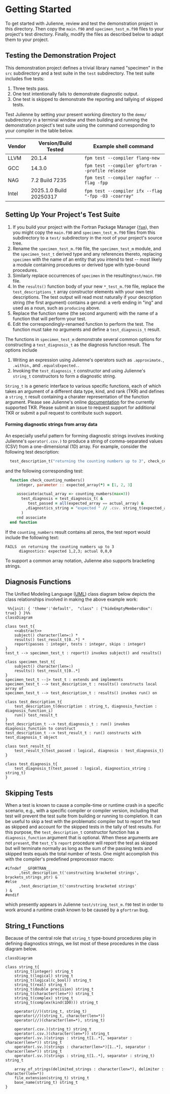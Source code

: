 Getting Started
===============
To get started with Julienne, review and test the demonstration project in this directory.
Then copy the `main.f90` and `specimen_test_m.f90` files to your project's test directory.
Finally, modify the files as described below to adapt them to your project.

Testing the Demonstration Project
--------------------------------
This demonstration project defines a trivial library named "specimen" in the `src`
subdirectory and a test suite in the `test` subdirectory.  The test suite includes five tests:

1. Three tests pass.
2. One test intentionally fails to demonstrate diagnostic output.
3. One test is skipped to demonstrate the reporting and tallying of skipped tests.

Test Julienne by setting your present working directory to the `demo/` subdirectory in a
terminal window and then building and running the demonstration project's test suite using
the command corresponding to your compiler in the table below.

|Vendor   | Version/Build Tested    | Example shell command                                |
|---------|-------------------------|------------------------------------------------------|
|LLVM     | 20.1.4                  | `fpm test --compiler flang-new`                      |
|GCC      | 14.3.0                  | `fpm test --compiler gfortran --profile release`     |
|NAG      | 7.2 Build 7235          | `fpm test --compiler nagfor --flag -fpp`             |
|Intel    | 2025.1.0 Build 20250317 | `fpm test --compiler ifx --flag "-fpp -O3 -coarray"` |

Setting Up Your Project's Test Suite
------------------------------------

1. If you build your project with the Fortran Package Manager ([`fpm`](https://github.com/fotran-lang/fpm)), then you might copy the `main.f90` and `specimen_test_m.f90` files from this subdirectory to a `test/` subdirectory in the root of your project's source tree.
2. Rename the `specimen_test_m.f90` file, the `specimen_test_m` module, and the `specimen_test_t` derived type and any references thereto, replacing `specimen` with the name of an entity that you intend to test -- most likely a module containing procedures or derived type with type-bound procedures.
3. Similarly replace occurrences of `specimen` in the resulting`test/main.f90` file.
4. In the `results()` function body of your new `*_test_m.f90` file, replace the `test_descriptions_t` array constructor elements with your own test descriptions.  The test output will read most naturally if your description string (the first argument) contains a gerund: a verb ending in "ing" and used as a noun, such as `producing` above.
5. Replace the function name (the second argument) with the name of a function that will perform your test.
7. Edit the correspondingly-renamed function to perform the test.  The function must take no arguments and define a `test_diagnosis_t` result.

The functions in `specimen_test_m` demonstrate several common options for constructing a `test_diagnosis_t` as the diagnosis function result.
The options include

1. Writing an expression using Julienne's operators such as `.approximate.`, `.within`., and `.equalsExpected.`.
2. Invoking the `test_diagnosis_t` constructor and using Julienne's `string_t` constructors to form a diagnostic string.

`String_t` is a generic interface to various specific functions, each of which takes an argument of a different data type, kind, and rank (TKR) and defines a `string_t` result containing a charater representation of the function argument.
Please see Julienne's online [documentation](https://berkeleylab.github.io/julienne) for the currently supported TKR.
Please submit an issue to request support for additional TKR or submit a pull request to contribute such support.

#### Forming diagnostic strings from array data

An especially useful pattern for forming diagnostic strings involves invoking Julienne's `operator(.csv.)` to produce a string of comma-separated values (CSV) from a one-dimensional (1D) array.
For example, consider the following test description:
```fortran
  test_description_t("returning the counting numbers up to 3", check_counting_numbers)
```
and the following corresponding test:
```fortran
  function check_counting_numbers()
     integer, parameter :: expected_array(*) = [1, 2, 3]

     associate(actual_array => counting_numbers(max=3))
       test_diagnosis = test_diagnosis_t( &
          test_passed = all(expected_array == actual_array) &
         ,diagnostics_string = "expected " // .csv. string_t(expected_array) // "; actual  // .csv. string_t(actual_array) &
       )
     end associate
  end function
```
If the `counting_numbers` result contains all zeros, the test report would include the following text:
```
FAILS  on returning the counting numbers up to 3
      diagnostics: expected 1,2,3; actual 0,0,0
```
To support a common array notation, Julienne also supports bracketing strings.

Diagnosis Functions
-------------------
The Unified Modeling Language ([UML](https://wikipedia.org/Unified_modeling_langauge)) class diagram below depicts the class relationships involved in making the above example work:

```mermaid
 %%{init: { 'theme':'default',  "class" : {"hideEmptyMembersBox": true} } }%%
classDiagram

class test_t{
    <<abstract>>
    subject() character(len=:) *
    results() test_result_t[0..*] *
    report(passes : integer, tests : integer, skips : integer)
}
test_t --> specimen_test_t : report() invokes subject() and results()

class specimen_test_t{
    subject() character(len=:)
    results() test_result_t[0..*]
}
specimen_test_t --|> test_t : extends and implements
specimen_test_t --> test_description_t : results() constructs local array of
specimen_test_t --> test_description_t : results() invokes run() on

class test_description_t{
    test_description_t(description : string_t, diagnosis_function : diagnosis_function_i)
    run() test_result_t
}
test_description_t --> test_diagnosis_t : run() invokes diagnosis_function to construct
test_description_t --> test_result_t : run() constructs with test_diagnosis_t object

class test_result_t{
    test_result_t(test_passed : logical, diagnosis : test_diagnosis_t)
}

class test_diagnosis_t{
    test_diagnosis_t(test_passed : logical, diagnostics_string : string_t)
}
```

Skipping Tests
--------------
When a test is known to cause a compile-time or runtime crash in a specific scenario, e.g., with a specific compiler or compiler version, including that test will prevent the test suite from building or running to completion.
It can be useful to skip a test with the problematic compiler but to report the test as skipped and account for the skipped tests in the tally of test results.
For this purpose, the `test_description_t` constructor function has a `diagnosis_function` argument that is optional.
When these arguments are not `present`, the `test_t`'s `report` procedure will report the test as skipped but will terminate normally as long as the sum of the passing tests and skipped tests equals the total number of tests.
One might accomplish this with the compiler's predefined preprocessor macro:
```
#ifndef __GFORTRAN__
      ,test_description_t('constructing bracketed strings', brackets_strings_ptr) &
#else
      ,test_description_t('constructing bracketed strings'                      ) &
#endif
```
which presently appears in Julienne `test/string_test_m.f90` test in order to work around a runtime crash known to be caused by a `gfortran` bug.

String_t Functions
------------------
Because of the central role that `string_t` type-bound procedures play in defining diagnostics strings, we list most of these procedures in the class diagram below.

```mermaid
classDiagram

class string_t{
    string_t(integer) string_t
    string_t(logical) string_t
    string_t(logical(c_bool)) string_t
    string_t(real) string_t
    string_t(double precision) string_t
    string_t(character(len=*)) string_t
    string_t(complex) string_t
    string_t(complex(kind(1D0))) string_t

    operator(//)(string_t, string_t)
    operator(//)(string_t, character(len=*))
    operator(//)(character(len=*), string_t)

    operator(.csv.)(string_t) string_t
    operator(.csv.)(character(len=*)) string_t
    operator(.sv.)(strings : string_t[1..*], separator : characer(len=*)) string_t
    operator(.sv.)(strings : character(len=*)[1..*], separator : characer(len=*)) string_t
    operator(.sv.)(strings : string_t[1..*], separator : string_t) string_t

    array_of_strings(delimited_strings : character(len=*), delimiter : character(len=*))
    file_extension(string_t) string_t
    base_name(string_t) string_t
}
```
